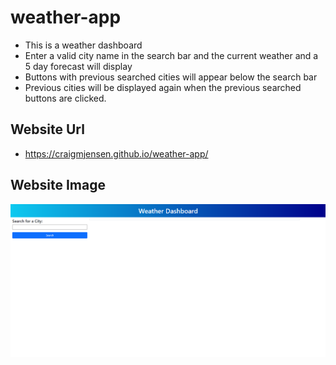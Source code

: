 # weather-app

  * This is a weather dashboard
  * Enter a valid city name in the search bar and the current weather and a 5 day forecast will display
  * Buttons with previous searched cities will appear below the search bar
  * Previous cities will be displayed again when the previous searched buttons are clicked.

## Website Url
  
  * https://craigmjensen.github.io/weather-app/

## Website Image

![](assets/img/weather-dashboard.png)
